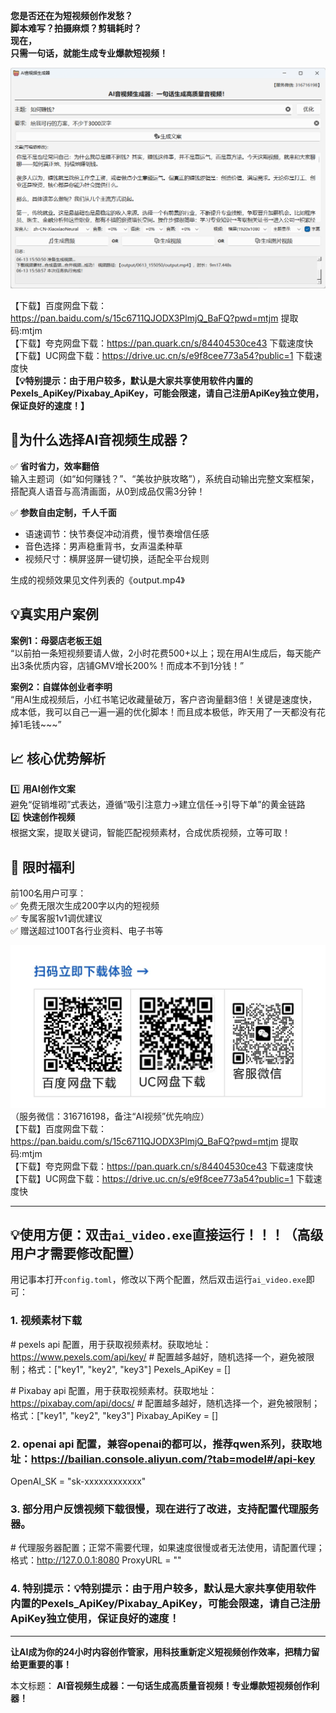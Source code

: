 **您是否还在为短视频创作发愁？**   
**脚本难写？拍摄麻烦？剪辑耗时？**   
**现在，**   
**只需一句话，就能生成专业爆款短视频！**

![界面预览](界面预览2.png)

【下载】百度网盘下载：https://pan.baidu.com/s/15c6711QJODX3PlmjQ_BaFQ?pwd=mtjm 提取码:mtjm  
【下载】夸克网盘下载：https://pan.quark.cn/s/84404530ce43 下载速度快  
【下载】UC网盘下载：https://drive.uc.cn/s/e9f8cee773a54?public=1 下载速度快   
**【💡特别提示：由于用户较多，默认是大家共享使用软件内置的Pexels_ApiKey/Pixabay_ApiKey，可能会限速，请自己注册ApiKey独立使用，保证良好的速度！】**

## 🚀为什么选择AI音视频生成器？ 

✅ **省时省力，效率翻倍**  
输入主题词（如“如何赚钱？”、“美妆护肤攻略”），系统自动输出完整文案框架，搭配真人语音与高清画面，从0到成品仅需3分钟！  

✅ **参数自由定制，千人千面**  
- 语速调节：快节奏促冲动消费，慢节奏增信任感  
- 音色选择：男声稳重背书，女声温柔种草  
- 视频尺寸：横屏竖屏一键切换，适配全平台规则  

生成的视频效果见文件列表的《output.mp4》


## 💡真实用户案例 

**案例1：母婴店老板王姐**  
“以前拍一条短视频要请人做，2小时花费500+以上；现在用AI生成后，每天能产出3条优质内容，店铺GMV增长200%！而成本不到1分钱！”  

**案例2：自媒体创业者李明**  
“用AI生成视频后，小红书笔记收藏量破万，客户咨询量翻3倍！关键是速度快，成本低，我可以自己一遍一遍的优化脚本！而且成本极低，昨天用了一天都没有花掉1毛钱~~~”  


## 📈 **核心优势解析**  

1️⃣ **用AI创作文案**  
避免“促销堆砌”式表达，遵循“吸引注意力→建立信任→引导下单”的黄金链路  
2️⃣ **快速创作视频**  
根据文案，提取关键词，智能匹配视频素材，合成优质视频，立等可取！  

## 🎁 **限时福利**  
前100名用户可享：  
✅ 免费无限次生成200字以内的短视频  
✅ 专属客服1v1调优建议  
✅ 赠送超过100T各行业资料、电子书等  

![下载地址二维码](下载地址二维码.jpg)  （服务微信：316716198，备注“AI视频”优先响应）   
【下载】百度网盘下载：https://pan.baidu.com/s/15c6711QJODX3PlmjQ_BaFQ?pwd=mtjm 提取码:mtjm  
【下载】夸克网盘下载：https://pan.quark.cn/s/84404530ce43 下载速度快  
【下载】UC网盘下载：https://drive.uc.cn/s/e9f8cee773a54?public=1 下载速度快   

---
 
## 💡使用方便：双击`ai_video.exe`直接运行！！！（高级用户才需要修改配置）

用记事本打开`config.toml`，修改以下两个配置，然后双击运行`ai_video.exe`即可：

### 1. 视频素材下载

\# pexels api 配置，用于获取视频素材。获取地址：https://www.pexels.com/api/key/ 
\# 配置越多越好，随机选择一个，避免被限制；格式：["key1", "key2", "key3"]
Pexels_ApiKey = []

\# Pixabay api 配置，用于获取视频素材。获取地址：https://pixabay.com/api/docs/
\# 配置越多越好，随机选择一个，避免被限制；格式：["key1", "key2", "key3"]
Pixabay_ApiKey = []

### 2. openai api 配置，兼容openai的都可以，推荐qwen系列，获取地址：https://bailian.console.aliyun.com/?tab=model#/api-key

OpenAI_SK = "sk-xxxxxxxxxxxx"

### 3. 部分用户反馈视频下载很慢，现在进行了改进，支持配置代理服务器。

\# 代理服务器配置；正常不需要代理，如果速度很慢或者无法使用，请配置代理；格式：http://127.0.0.1:8080
ProxyURL = ""

### 4. 特别提示：💡特别提示：由于用户较多，默认是大家共享使用软件内置的Pexels_ApiKey/Pixabay_ApiKey，可能会限速，请自己注册ApiKey独立使用，保证良好的速度！

---

**让AI成为你的24小时内容创作管家，用科技重新定义短视频创作效率，把精力留给更重要的事！**  

本文标题：
**AI音视频生成器：一句话生成高质量音视频！专业爆款短视频创作利器！**
